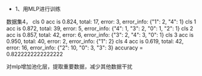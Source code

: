 - 1、用MLP进行训练

数据集4，
cls 0 acc is 0.824, total: 17, error: 3, error_info: {"1": 2, "4": 1}
cls 1 acc is 0.872, total: 39, error: 5, error_info: {"4": 1, "3": 2, "0": 1, "2": 1}
cls 2 acc is 0.857, total: 42, error: 6, error_info: {"3": 2, "4": 3, "0": 1}
cls 3 acc is 0.950, total: 40, error: 2, error_info: {"1": 2}
cls 4 acc is 0.619, total: 42, error: 16, error_info: {"2": 10, "0": 3, "3": 3}
accuracy = 0.8222222222222222


对mlp增加池化层，提取重要数据，减少其他数据干扰